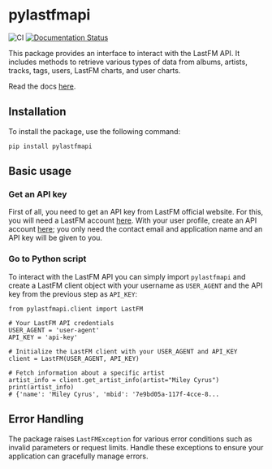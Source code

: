 # pylastfmapi 

![CI](https://github.com/theorangewill/pylastfmapi/actions/workflows/pipeline.yaml/badge.svg)
[![Documentation Status](https://readthedocs.org/projects/pylastfmapi/badge/?version=latest)](https://pylastfmapi.readthedocs.io/en/latest/?badge=latest)

This package provides an interface to interact with the LastFM API.
It includes methods to retrieve various types of data from albums, artists, tracks, tags, users, LastFM charts, and user charts. 

Read the docs [here](https://pylastfmapi.readthedocs.io/en/latest/).

## Installation

To install the package, use the following command:

```{.sh}
pip install pylastfmapi
```
## Basic usage

### Get an API key
First of all, you need to get an API key from LastFM official website. For this, you will need a LastFM account [here](https://www.last.fm/join). With your user profile, create an API account [here](https://www.last.fm/api/account/create); you only need the contact email and application name and an API key will be given to you.

### Go to Python script

To interact with the LastFM API you can simply import `pylastfmapi` and create a LastFM client object with your username as `USER_AGENT` and the API key from the previous step as `API_KEY`:

```{.py3}
from pylastfmapi.client import LastFM

# Your LastFM API credentials
USER_AGENT = 'user-agent'
API_KEY = 'api-key'

# Initialize the LastFM client with your USER_AGENT and API_KEY
client = LastFM(USER_AGENT, API_KEY)

# Fetch information about a specific artist
artist_info = client.get_artist_info(artist="Miley Cyrus")
print(artist_info)
# {'name': 'Miley Cyrus', 'mbid': '7e9bd05a-117f-4cce-8...
```

## Error Handling

The package raises `LastFMException` for various error conditions such as invalid parameters or request limits.
Handle these exceptions to ensure your application can gracefully manage errors.

